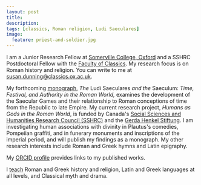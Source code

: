 ```yaml
---
layout: post
title: 
description: 
tags: [classics, Roman religion, Ludi Saeculares]
image:
  feature: priest-and-soldier.jpg
---
```


I am a Junior Research Fellow at [Somerville College, Oxford](https://www.some.ox.ac.uk/) and a SSHRC Postdoctoral Fellow with the [Faculty of Classics](https://www.classics.ox.ac.uk/). My research focus is on Roman history and religion. You can write to me at <susan.dunning@classics.ox.ac.uk>.

My forthcoming [monograph](research/), *The* Ludi Saeculares *and the* Saeculum: *Time, Festival, and Authority in the Roman World,* examines the development of the Saecular Games and their relationship to Roman conceptions of time from the Republic to late Empire. My current research project, *Humans as Gods in the Roman World*, is funded by Canada's [Social Sciences and Humanities Research Council (SSHRC)](http://www.sshrc-crsh.gc.ca/home-accueil-eng.aspx) and the [Gerda Henkel Stiftung](https://www.gerda-henkel-stiftung.de/). I am investigating human associations with divinity in Plautus's comedies, Pompeiian graffiti, and in funerary monuments and inscriptions of the imperial period, and will publish my findings as a monograph. My other research interests include Roman and Greek hymns and Latin epigraphy.

My [ORCID profile](https://orcid.org/0000-0001-9733-9403) provides links to my published works.

I [teach](teaching/) Roman and Greek history and religion, Latin and Greek languages at all levels, and Classical myth and drama.
